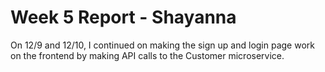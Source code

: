 # Week 5 Report - Shayanna

On 12/9 and 12/10, I continued on making the sign up and login page work on the frontend by making API calls to the Customer microservice. 
